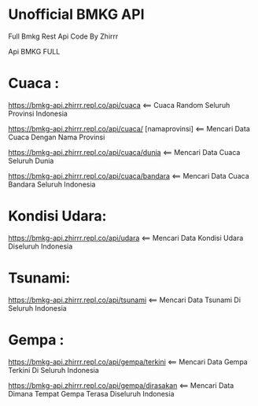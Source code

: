 # Unofficial BMKG API
Full Bmkg Rest Api Code By Zhirrr

Api BMKG FULL

# Cuaca :

https://bmkg-api.zhirrr.repl.co/api/cuaca  <== Cuaca Random Seluruh Provinsi Indonesia

https://bmkg-api.zhirrr.repl.co/api/cuaca/ [namaprovinsi]  <== Mencari Data Cuaca Dengan Nama Provinsi

https://bmkg-api.zhirrr.repl.co/api/cuaca/dunia <== Mencari Data Cuaca Seluruh Dunia

https://bmkg-api.zhirrr.repl.co/api/cuaca/bandara  <== Mencari Data Cuaca Bandara Seluruh Indonesia

# Kondisi Udara:

https://bmkg-api.zhirrr.repl.co/api/udara <== Mencari Data Kondisi Udara Diseluruh Indonesia

# Tsunami:

https://bmkg-api.zhirrr.repl.co/api/tsunami  <== Mencari Data Tsunami Di Seluruh Indonesia

# Gempa :

https://bmkg-api.zhirrr.repl.co/api/gempa/terkini <== Mencari Data Gempa Terkini Di Seluruh Indonesia

https://bmkg-api.zhirrr.repl.co/api/gempa/dirasakan <== Mencari Data Dimana Tempat Gempa Terasa Diseluruh Indonesia
